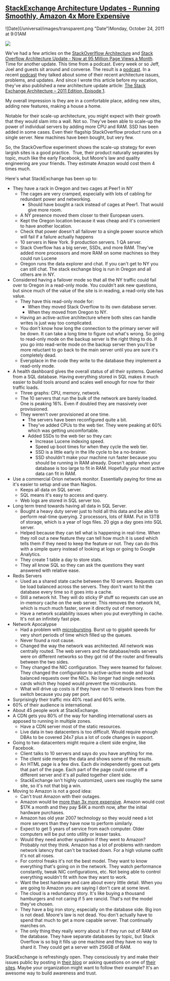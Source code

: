 ## [StackExchange Architecture Updates - Running Smoothly, Amazon 4x More Expensive](/blog/2011/10/24/stackexchange-architecture-updates-running-smoothly-amazon-4.html)

<div class="journal-entry-tag journal-entry-tag-post-title"><span class="posted-on">![Date](/universal/images/transparent.png "Date")Monday, October 24, 2011 at 9:01AM</span></div>

<div class="body">

![](http://farm7.static.flickr.com/6197/6148448748_ee8eedd346_m.jpg)

We've had a few articles on the [StackOverlflow Architecture](http://highscalability.com/blog/2009/8/5/stack-overflow-architecture.html) and [Stack Overflow Architecture Update - Now at 95 Million Page Views a Month](http://highscalability.com/blog/2011/3/3/stack-overflow-architecture-update-now-at-95-million-page-vi.html). Time for another update. This time from a podcast. Every week or so Jeff, Joel and guests sit around and converse. The result is a [podcast](http://blog.stackoverflow.com/category/podcasts/). In a recent [podcast](http://blog.stackoverflow.com/2011/09/se-podcast-17/) they talked about some of their recent architecture issues, problems, and updates. And since I wrote this article before my vacation, they've also published a new architecture update article: [The Stack Exchange Architecture – 2011 Edition, Episode 1](http://blog.serverfault.com/post/the-stack-exchange-architecture-2011-edition-episode-1/).

My overall impression is they are in a comfortable place, adding new sites, adding new features, making a house a home.

Notable for their scale-up architecture, you might expect with their growth that they would slam into a wall. Not so. They've been able to scale-up the power of individual servers by adding more CPU and RAM. SSD has been added in some cases. Even their flagship StackOverflow product runs on a single server. New machines have been bought, but very few.

So, the StackOverflow experiment shows the scale-up strategy for even largish sites is a good practice.  True, their product naturally separates by topic, much like the early Facebook, but Moore's law and quality engineering are your friends. They estimate Amazon would cost them 4 times much.

Here's what StackExchange has been up to:

*   They have a rack in Oregon and two cages at Peer1 in NY
    *   The cages are very cramped, especially with lots of cabling for redundant power and networking. 
        *   Should have bought a rack instead of cages at Peer1\. That would give more room.
    *   A NY presence moved them closer to their European users. 
    *   Kept the Oregon location because it was cheap and it's convenient to have another location.
    *   Check that power doesn't all failover to a single power source which will fail if a failure actually happens
    *   10 servers in New York. 9 production servers. 1 QA server. 
    *   Stack Overflow has a big server, SSDs, and more RAM. They've added more processors and more RAM on some machines so they could run Lucene
    *   Oregon runs the data explorer and chat. If you can't get to NY you can still chat. The stack exchange blog is run in Oregon and all others are in NY.
*   Considered having a failover mode so that all the NY traffic could fail over to Oregon in a read-only mode. You couldn't ask new questions, but since much of the value of the site is in reading, a read-only site has value. 
    *   They have this read-only mode for:
        *   When they moved Stack Overflow to its own database server. 
        *   When they moved from Oregon to NY. 
    *   Having an active-active architecture where both sites can handle writes is just way too complicated. 
    *   You don't know how long the connection to the primary server will be down. It can take a long time to figure out what's wrong. So going to read-only mode on the backup server is the right thing to do. If you go into read-write mode on the backup server then you'll be more reluctant to go back to the main server until you are sure it's completely dead. 
    *   Everyplace in the code they write to the database they implement a read-only mode.
*   A health dashboard gives the overall status of all their systems. Queried from a SQL database. Having everything stored in SQL makes it much easier to build tools around and scales well enough for now for their traffic loads.
    *   Three graphs: CPU, memory, network.
    *   The 10 servers that run the bulk of the network are barely loaded. One is peaking 16%. Even if doubled they are massively over provissioned.
    *   They weren't over provisioned at one time. 
        *   The servers have been reconfigured quite a bit.
        *   They've added CPUs to the web tier. They were peaking at 60% which was getting uncomfortable. 
        *   Added SSDs to the web tier so they can:
            *   Increase Lucene indexing speed.
            *   Speed up boot times for when they cycle the web tier. 
            *   SSD is a little early in the life cycle to be a no-brainer.
            *   SSD shouldn't make your machine run faster because you should be running in RAM already. Doesn't apply when your database is too large to fit in RAM. Hopefully your most active data can fit in RAM.
*   Use a commercial Orion network monitor. Essentially paying for time as it's easier to setup and use than Nagios.
    *   Keeps all data on SQL server. 
    *   SQL means it's easy to access and query.
    *   Web logs are stored in SQL server too.
*   Long term trend towards having all data in SQL Server. 
    *   Bought a heavy duty server just to hold all this data and be able to perform real-time querying. 2 processors, lots of RAM. Put in 13TB of storage, which is a year of logs files. 20 gigs a day goes into SQL server. 
    *   Helped because they can tell what is happening in real-time. When they roll out a new feature they can tell how much it is used which tells them if they need to keep the feature or not. They can do this with a simple query instead of looking at logs or going to Google Analytics.
    *   They create 1 table a day to store stats. 
    *   They all know SQL so they can ask the questions they want answered with relative ease.
*   Redis Servers
    *   Used as a shared state cache between the 10 servers. Requests can be load balanced across the servers. They don't want to hit the database every time so it goes into a cache.
    *   Still a network hit. They will do sticky IP stuff so requests can use an in-memory cache on the web server. This removes the network hit, which is much much faster, serve it directly out of memory.
    *   Have a network scalability issues when you put everything in cache. It's not an infinitely fast pipe.
*   Network Apocalypse
    *   Had a problem with [microbursting](http://blog.serverfault.com/post/per-second-measurements-dont-cut-it/). Burst up to gigabit speeds for very short periods of time which filled up the queues. 
    *   Never found a root cause.
    *   Changed the way the network was architected. All network was centrally routed. The web servers and the database/redis servers were on different networks so they got rid of the router and firewalls between the two sides. 
    *   They changed the NIC configuration. They were teamed for failover. They changed the configuration to active-active mode and load balanced requests over the NICs. No longer had single networks cards which they hoped would prevent the microbursts. 
    *   What will drive up costs is if they have run 10 network lines from the switch because you pay per port.
*   Surprisingly their traffic mix 40% read and 60% write.
*   60% of their audience is international.
*   About 45 people work at StackExchange. 
*   A CDN gets you 80% of the way for handling international users as apposed to running in multiple zones. 
    *   Have a CDN server most of the static resources.
    *   Live data in two datacenters is too difficult. Would require enough DBAs to be covered 24x7 plus a lot of code changes in support. 
*   Going to two datacenters might require a client side engine, like Facebook.
    *   Client talks to 10 servers and says do you have anything for me.
    *   The client side merges the data and shows some of the results.
    *   An HTML page is a few divs. Each div independently goes out gets that part of the page. Each part of the page could come off a different server and it's all pulled together client side. 
    *   StackExchange isn't highly customized, users see roughly the same site, so it's not that big a win. 
*   Moving to Amazon is not a good idea:
    *   Can't trust Amazon with their outages.
    *   Amazon would be [more than 3x more expensive](http://meta.stackoverflow.com/questions/73969/what-would-stack-exchanges-yearly-expenses-be-if-it-were-to-be-using-a-third-par/73978#73978). Amazon would cost $17K a month and they pay $4K a month now, after the initial hardware purchases.
    *   Amazon has old year 2007 technology so they would need a lot more servers than they have now to perform similarly. 
    *   Expect to get 5 years of service from each computer. Older computers will be put onto utility or lesser tasks.
    *   Would they need another sysadmin if they went to Amazon? Probably not they think. Amazon has a lot of problems with random network latency that can't be tracked down. For a high volume outfit it's not all roses.
    *   For control freaks it's not the best model. They want to know everything that's going on in the network. They watch performance constantly, tweak NIC configurations, etc. Not being able to control everything wouldn't fit with how they want to work. 
    *   Want the best hardware and care about every little detail. When you are going to Amazon you are saying I don't care at some level. 
    *   The cloud is a redundancy story. It's like buying a thousand hamburgers and not caring if 5 are rancid. That's not the model they've chosen. 
    *   They have a big iron story, especially on the database side. Big iron is not dead. Moore's law is not dead. You don't actually have to spend that much to get a more capable server. That continually marches on.
    *   The only thing they really worry about is if they run out of RAM on the database. They have separate databases by topic, but Stack Overflow is so big it fills up one machine and they have no way to shard it. They could get a server with 256GB of RAM.  

StackExchange is refreshingly open. They consciously try and make their issues public by posting in [their blog](http://blog.serverfault.com/) or asking questions on one of [their sites](http://serverfault.com/). Maybe your organization might want to follow their example? It's an awesome way to build awareness and trust.

</div>